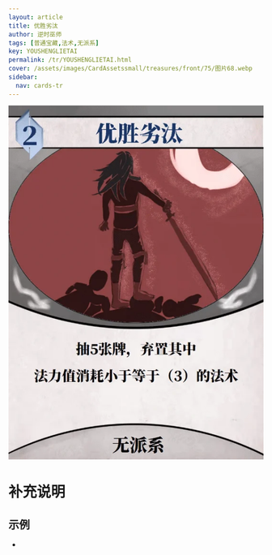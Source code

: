 ```yaml
---
layout: article
title: 优胜劣汰
author: 逆时巫师
tags: [普通宝藏,法术,无派系]
key: YOUSHENGLIETAI
permalink: /tr/YOUSHENGLIETAI.html
cover: /assets/images/CardAssetssmall/treasures/front/75/图片68.webp
sidebar:
  nav: cards-tr
---
```

![](/assets/images/CardAssets/treasures/front/75/图片68.webp)

# 补充说明



## 示例
* 